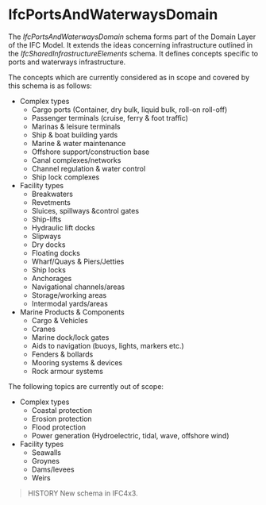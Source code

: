 IfcPortsAndWaterwaysDomain
==========================

The _IfcPortsAndWaterwaysDomain_ schema forms part of the Domain Layer of the IFC Model. It extends the ideas concerning infrastructure outlined in the _IfcSharedInfrastructureElements_ schema. It defines concepts specific to ports and waterways infrastructure.

The concepts which are currently considered as in scope and covered by this schema is as follows:

* Complex types
    * Cargo ports (Container, dry bulk, liquid bulk, roll-on roll-off)
    * Passenger terminals (cruise, ferry & foot traffic)
    * Marinas & leisure terminals
    * Ship & boat building yards
    * Marine & water maintenance
    * Offshore support/construction base
    * Canal complexes/networks
    * Channel regulation & water control
    * Ship lock complexes
* Facility types
    * Breakwaters
    * Revetments
    * Sluices, spillways &control gates
    * Ship-lifts
    * Hydraulic lift docks
    * Slipways
    * Dry docks
    * Floating docks
    * Wharf/Quays & Piers/Jetties
    * Ship locks
    * Anchorages
    * Navigational channels/areas
    * Storage/working areas
    * Intermodal yards/areas
* Marine Products & Components
    * Cargo & Vehicles
    * Cranes
    * Marine dock/lock gates
    * Aids to navigation (buoys, lights, markers etc.)
    * Fenders & bollards
    * Mooring systems & devices
    * Rock armour systems

The following topics are currently out of scope:
* Complex types
    * Coastal protection
    * Erosion protection
    * Flood protection
    * Power generation (Hydroelectric, tidal, wave, offshore wind)
* Facility types
    * Seawalls
    * Groynes
    * Dams/levees
    * Weirs

> HISTORY New schema in IFC4x3.
